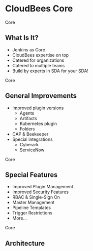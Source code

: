 <!-- .slide: class="center" -->
# CloudBees Core


<!-- .slide: class="dark center" -->
<div class="label">Core</div>

## What Is It?

* Jenkins as Core
* CloudBees expertise on top
* Catered for organizations
* Catered to multiple teams
* Build by experts in SDA for your SDA!


<!-- .slide: class="dark center" -->
<div class="label">Core</div>

## General Improvements

* Improved plugin versions
    * Agents
    * Artifacts
    * Kubernetes plugin
    * Folders
* CAP & Beekeeper
* Special integrations
    * Cyberark
    * ServiceNow


<!-- .slide: class="dark center" -->
<div class="label">Core</div>

## Special Features

* Improved Plugin Management
* Improved Security Features
* RBAC & Single-Sign On
* Master Management
* Pipeline Templates
* Trigger Restrictions
* More...


<!-- .slide: class="dark center" -->
<div class="label">Core</div>

## Architecture


<!-- .slide: class="center light" -->
<!-- .slide: data-background="../img/core/k8s-cje-architecture.svg" data-background-size="contain" data-background-color="#FFF" -->


<!-- .slide: class="center light" -->
<!-- .slide: data-background="../img/core/k8s-agent-provisioning.svg" data-background-size="contain" data-background-color="#FFF" -->